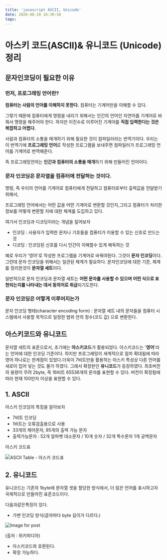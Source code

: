 ```yaml
---
title: 'javascript ASCII, Unicode'
date: 2020-08-28 18:30:58
tags:
---
```


# 아스키 코드(ASCII)& 유니코드 (Unicode) 정리



## 문자인코딩이 필요한 이유

### 먼저, 프로그래밍 언어란?

**컴퓨터는 사람의 언어를 이해하지 못한다.** 컴퓨터는 기계어만을 이해할 수 있다. 

그렇기 때문에 컴퓨터에게 명령을 내리기 위해서는 인간의 언어인 자연어를 기계어로 바꿔서 명령을 해주어야 한다. 하지만 이진수로 이루어진 기계어를 **직접 입력한다는 것은 복잡하고 어렵다.**  

 사람과 컴퓨터의 소통을 매개하기 위해 필요한 것이 컴파일러라는 번역기이다. 우리는 이 번역기에 **프로그래밍 언어**로 작성한 프로그램을 보내주면 컴파일러가 프로그래밍 언어를 기계어로 번역해준다. 

즉 프로그래밍언어는 **인간과 컴퓨터의 소통을 매개**하기 위해 만들어진 언어이다.

### 문자 인코딩은 문자열을 컴퓨터에 전달하는 것이다.

명령, 즉 우리의 언어를 기계어로 컴퓨터에게 전달하고 컴퓨터로부터 출력값을 전달받기위해서, 

프로그래밍 언어에서는 어떤 값을 어떤 기계어로 변환할 것인지,그리고 컴퓨터가 처리한 정보를 어떻게 변환할 지에 대한 체계를 도입하고 있다. 

여기서 인코딩과 디코딩이라는 개념을 짚어보자

- 인코딩 :  사용자가 입력한 문자나 기호들을 컴퓨터가 이용할 수 있는 신호로 만드는 것
- 디코딩 :  인코딩된 신호를 다시 인간이 이해할수 있게 해독하는 것

예로 우리가 '영어'로 작성한 프로그램을 기계어로 바꿔야된다. 그것이 **문자 인코딩**이다. 그런데 문자 인코딩을 위해서는 일관된 체계가 필요하다. 문자인코딩에 대한 기준, 체계를 정리한것이 **문자열 세트**이다. 



일반적으로 문자 인코딩과 문자열 세트는 **어떤 문자를 사용할 수 있으며 어떤 식으로 표현되는지를 나타내는 데서 동의어로 취급**되기도한다.

### 문자 인코딩은 어떻게 이루어지는가

문자 인코딩 형태(character encoding form) :  문자열 세트 내의 문자들을 컴퓨터 시스템에서 사용할 목적으르 일정한 범위 안의 정수(코드 값) 으로 변환한다. 



## 아스키코드와 유니코드

문자열 세트의 표준으로서, 초기에는 **아스키코드**가 활용되었다. 아스키코드는 '**영어**'라는 언어에 대한 인코딩 기준이다.  하지만 프로그래밍이  세계적으로 점차 확대됨에 따라 영어 하나로는 한계점이 있었다.더욱이 7비트만을 활용하는 아스키 특성상 다른 언어를 새로이 집어 넣는 것도 불가 하였다. 그래서 확장판인 **유니코드**가 등장하였다. 최초버전의 용량이 무려 2byte, 즉 16비트 65536개의 문자를 표현할 수 있다. 버전이 확장됨에 따라 현재 100만자 이상을 표현할 수 있다.





## 1. ASCII 

아스키 인코딩의 특징을 알아보자

- 7비트 인코딩
- 1비트는 오류검출용으로 사용
- 33개의 제어문자, 95개의 출력 가능 문자
- 출력가능문자 : 52개 알파벳 대소문자 / 10개 숫자 / 32개 특수문자  1개 공백문자 

 아스키 코드표

![ASCII Table - 아스키 코드표](https://t1.daumcdn.net/cfile/tistory/216CE84C52694FF020)



## 2. 유니코드

유니코드는 기존의 1byte에 문자열 셋을 할당한 방식에서, 더 많은 언어를 표시하고자 국제적으로 만들어진 표준코드이다. 

다음과같은특징이 있다.

- 가변 인코딩 방식(글자마다 byte 길이가 다르다.)

![Image for post](https://miro.medium.com/max/1624/1*A6GcpKbbG-u6ps66f_rEjg.png)

(출처 : 위키피디아)

- 아스키코드와 호환된다.
- 확장 가능하다.



